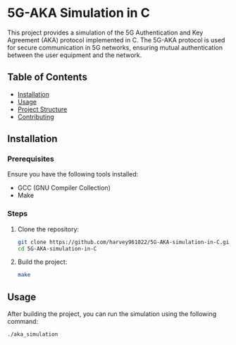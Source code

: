 # 5G-AKA Simulation in C

This project provides a simulation of the 5G Authentication and Key Agreement (AKA) protocol implemented in C. The 5G-AKA protocol is used for secure communication in 5G networks, ensuring mutual authentication between the user equipment and the network.

## Table of Contents
- [Installation](#installation)
- [Usage](#usage)
- [Project Structure](#project-structure)
- [Contributing](#contributing)


## Installation

### Prerequisites

Ensure you have the following tools installed:
- GCC (GNU Compiler Collection)
- Make

### Steps

1. Clone the repository:
    ```sh
    git clone https://github.com/harvey961022/5G-AKA-simulation-in-C.git
    cd 5G-AKA-simulation-in-C
    ```

2. Build the project:
    ```sh
    make
    ```

## Usage

After building the project, you can run the simulation using the following command:
```sh
./aka_simulation

